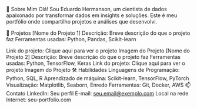 👋 Sobre Mim
Olá! Sou Eduardo Hermanson, um cientista de dados apaixonado por transformar dados em insights e soluções. Este é meu portfólio onde compartilho projetos e análises que desenvolvi.

🚀 Projetos
[Nome do Projeto 1]
Descrição: Breve descrição do que o projeto faz
Ferramentas usadas: Python, Pandas, Scikit-learn

Link do projeto: Clique aqui para ver o projeto Imagem do Projeto
[Nome do Projeto 2]
Descrição: Breve descrição do que o projeto faz
Ferramentas usadas: Python, TensorFlow, Keras
Link do projeto: Clique aqui para ver o projeto Imagem do Projeto
🛠️ Habilidades
Linguagens de Programação: Python, SQL, R
Aprendizado de máquina: Scikit-learn, TensorFlow, PyTorch
Visualização: Matplotlib, Seaborn, Enredo
Ferramentas: Git, Docker, AWS
📫 Contato
LinkedIn: Seu perfil
E-mail: seu.email@exemplo.com
Local na rede Internet: seu-portfolio.com
